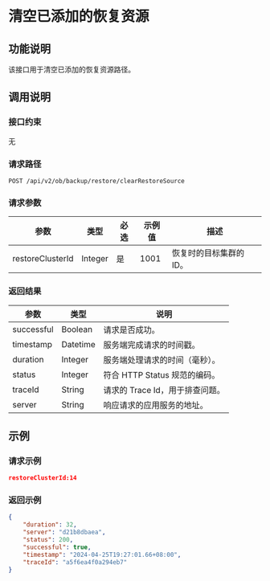 清空已添加的恢复资源
==============================


功能说明
-------------------------

该接口用于清空已添加的恢复资源路径。

调用说明
-------------------------

### 接口约束
无


### 请求路径
`POST /api/v2/ob/backup/restore/clearRestoreSource`


### 请求参数
| 参数 | 类型 | 必选 | 示例值 | 描述 |
| --- | --- | --- | --- | --- |
| restoreClusterId | Integer | 是 | 1001 | 恢复时的目标集群的 ID。 |



### 返回结果
| 参数 | 类型 | 说明 |
| --- | --- | --- |
| successful | Boolean | 请求是否成功。 |
| timestamp | Datetime | 服务端完成请求的时间戳。 |
| duration | Integer | 服务端处理请求的时间（毫秒）。 |
| status | Integer | 符合 HTTP Status 规范的编码。 |
| traceId | String | 请求的 Trace Id，用于排查问题。 |
| server | String | 响应请求的应用服务的地址。 |


示例
-----------------------

### 请求示例
```json
restoreClusterId:14
```


### 返回示例
```json
{
    "duration": 32,
    "server": "d21b8dbaea",
    "status": 200,
    "successful": true,
    "timestamp": "2024-04-25T19:27:01.66+08:00",
    "traceId": "a5f6ea4f0a294eb7"
}
```

